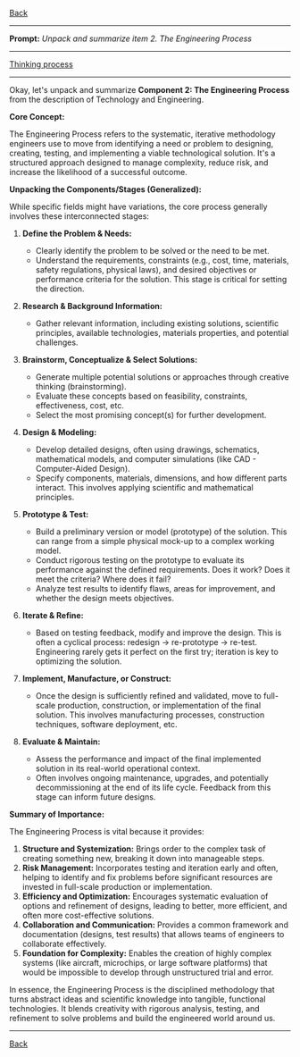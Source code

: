 [Back](../README.md)

---

**Prompt:** *Unpack and summarize item 2. The Engineering Process*

---

[Thinking process](thoughts.md)

---

Okay, let's unpack and summarize **Component 2: The Engineering Process** from the description of Technology and Engineering.

**Core Concept:**

The Engineering Process refers to the systematic, iterative methodology engineers use to move from identifying a need or problem to designing, creating, testing, and implementing a viable technological solution. It's a structured approach designed to manage complexity, reduce risk, and increase the likelihood of a successful outcome.

**Unpacking the Components/Stages (Generalized):**

While specific fields might have variations, the core process generally involves these interconnected stages:

1.  **Define the Problem & Needs:**
    *   Clearly identify the problem to be solved or the need to be met.
    *   Understand the requirements, constraints (e.g., cost, time, materials, safety regulations, physical laws), and desired objectives or performance criteria for the solution. This stage is critical for setting the direction.

2.  **Research & Background Information:**
    *   Gather relevant information, including existing solutions, scientific principles, available technologies, materials properties, and potential challenges.

3.  **Brainstorm, Conceptualize & Select Solutions:**
    *   Generate multiple potential solutions or approaches through creative thinking (brainstorming).
    *   Evaluate these concepts based on feasibility, constraints, effectiveness, cost, etc.
    *   Select the most promising concept(s) for further development.

4.  **Design & Modeling:**
    *   Develop detailed designs, often using drawings, schematics, mathematical models, and computer simulations (like CAD - Computer-Aided Design).
    *   Specify components, materials, dimensions, and how different parts interact. This involves applying scientific and mathematical principles.

5.  **Prototype & Test:**
    *   Build a preliminary version or model (prototype) of the solution. This can range from a simple physical mock-up to a complex working model.
    *   Conduct rigorous testing on the prototype to evaluate its performance against the defined requirements. Does it work? Does it meet the criteria? Where does it fail?
    *   Analyze test results to identify flaws, areas for improvement, and whether the design meets objectives.

6.  **Iterate & Refine:**
    *   Based on testing feedback, modify and improve the design. This is often a cyclical process: redesign -> re-prototype -> re-test. Engineering rarely gets it perfect on the first try; iteration is key to optimizing the solution.

7.  **Implement, Manufacture, or Construct:**
    *   Once the design is sufficiently refined and validated, move to full-scale production, construction, or implementation of the final solution. This involves manufacturing processes, construction techniques, software deployment, etc.

8.  **Evaluate & Maintain:**
    *   Assess the performance and impact of the final implemented solution in its real-world operational context.
    *   Often involves ongoing maintenance, upgrades, and potentially decommissioning at the end of its life cycle. Feedback from this stage can inform future designs.

**Summary of Importance:**

The Engineering Process is vital because it provides:

1.  **Structure and Systemization:** Brings order to the complex task of creating something new, breaking it down into manageable steps.
2.  **Risk Management:** Incorporates testing and iteration early and often, helping to identify and fix problems before significant resources are invested in full-scale production or implementation.
3.  **Efficiency and Optimization:** Encourages systematic evaluation of options and refinement of designs, leading to better, more efficient, and often more cost-effective solutions.
4.  **Collaboration and Communication:** Provides a common framework and documentation (designs, test results) that allows teams of engineers to collaborate effectively.
5.  **Foundation for Complexity:** Enables the creation of highly complex systems (like aircraft, microchips, or large software platforms) that would be impossible to develop through unstructured trial and error.

In essence, the Engineering Process is the disciplined methodology that turns abstract ideas and scientific knowledge into tangible, functional technologies. It blends creativity with rigorous analysis, testing, and refinement to solve problems and build the engineered world around us.

---

[Back](../README.md)
